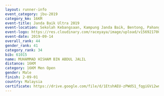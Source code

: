 ```yaml
---
layout: runner-info 
event_category: jbu-2019 
category_km: 16KM 
event-title: Janda Baik Ultra 2019
event-location: Sekolah Kebangsaan, Kampung Janda Baik, Bentong, Pahang, Malaysia 
event-logo: https://res.cloudinary.com/raceyaya/image/upload/v1569217009/logo/janda-baik_vch1pc.jpg 
event-date: 2019-09-14 
overall_rank: 44
gender_rank: 41
category_rank: 34
bib: 61015
name: MUHAMMAD HISHAM BIN ABDUL JALIL
distance: 16KM
category: 16KM Men Open
gender: Male
finish: 2-09-01
country: Malaysia
certificate: https://drive.google.com/file/d/1EtshAEU-zPWdS1_fqgiGVi2wniVALlo1/view?usp=sharing
---
```


